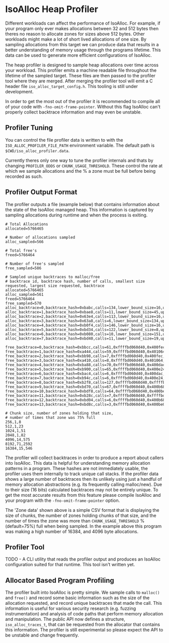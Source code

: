 # IsoAlloc Heap Profiler

Different workloads can affect the performance of IsoAlloc. For example, if your program only ever makes allocations between 32 and 512 bytes then theres no reason to allocate zones for sizes above 512 bytes. Other workloads might make a lot of short lived allocations of one size. By sampling allocations from this target we can produce data that results in a better understanding of memory usage through the programs lifetime. This data can be used to generate more efficient configurations of IsoAlloc.

The heap profiler is designed to sample heap allocations over time across your workload. This profiler emits a machine readable file throughout the lifetime of the sampled target. These files are then passed to the profiler tool where they are merged. After merging the profiler tool will emit a C header file `iso_alloc_target_config.h`. This tooling is still under development.

In order to get the most out of the profiler it is recommended to compile all of your code with `-fno-omit-frame-pointer`. Without this flag IsoAlloc can't properly collect backtrace information and may even be unstable.

## Profiler Tuning

You can control the file profiler data is written to with the `ISO_ALLOC_PROFILER_FILE_PATH` environment variable. The default path is `$CWD/iso_alloc_profiler.data`.

Currently theres only one way to tune the profiler internals and thats by changing `PROFILER_ODDS` or `CHUNK_USAGE_THRESHOLD`. These control the rate at which we sample allocations and the % a zone must be full before being recorded as such.

## Profiler Output Format

The profiler outputs a file (example below) that contains information about the state of the IsoAlloc managed heap. This information is captured by sampling allocations during runtime and when the process is exiting.

```
# Total Allocations
allocated=5766465

# Number of allocations sampled
alloc_sampled=566

# Total free's
freed=5766464

# Number of free's sampled
free_sampled=586

# Sampled unique backtraces to malloc/free
# backtrace id, backtrace hash, number of calls, smallest size requested, largest size requested, backtrace
allocated=5766465
alloc_sampled=561
freed=5766464
free_sampled=570
alloc_backtrace=0,backtrace_hash=0xbabc,calls=134,lower_bound_size=16,upper_bound_size=8192,0xffffbd060ce8,0x400f34,0x401124,0xffffbceda090,0x4008d4,0x0,0x0,0x0
alloc_backtrace=1,backtrace_hash=0xbae8,calls=11,lower_bound_size=45,upper_bound_size=538,0xffffbd060ce8,0x400f34,0x401170,0xffffbceda090,0x4008d4,0x0,0x0,0x0
alloc_backtrace=2,backtrace_hash=0x63e4,calls=113,lower_bound_size=16,upper_bound_size=8192,0xffffbd05d860,0xffffbd060d14,0x400cf4,0x401220,0xffffbceda090,0x4008d4,0x0,0x0
alloc_backtrace=3,backtrace_hash=0x63a8,calls=6,lower_bound_size=134,upper_bound_size=4114,0xffffbd05d860,0xffffbd060d14,0x400cf4,0x40126c,0xffffbceda090,0x4008d4,0x0,0x0
alloc_backtrace=4,backtrace_hash=0xb0f4,calls=146,lower_bound_size=16,upper_bound_size=8192,0xffffbd060ce8,0xffffbd060df4,0x400ab0,0x40131c,0xffffbceda090,0x4008d4,0x0,0x0
alloc_backtrace=5,backtrace_hash=0xbd34,calls=122,lower_bound_size=8,upper_bound_size=4096,0xffffbd060ce8,0x400a84,0x40131c,0xffffbceda090,0x4008d4,0x0,0x0,0x0
alloc_backtrace=6,backtrace_hash=0xb080,calls=10,lower_bound_size=151,upper_bound_size=4124,0xffffbd060ce8,0xffffbd060df4,0x400ab0,0x401368,0xffffbceda090,0x4008d4,0x0,0x0
alloc_backtrace=7,backtrace_hash=0xbd40,calls=11,lower_bound_size=19,upper_bound_size=2062,0xffffbd060ce8,0x400a84,0x401368,0xffffbceda090,0x4008d4,0x0,0x0,0x0

free_backtrace=0,backtrace_hash=0xbbcc,calls=61,0xffffbd060d40,0x400fec,0x401124,0xffffbceda090,0x4008d4,0x0,0x0,0x0
free_backtrace=1,backtrace_hash=0xa444,calls=59,0xffffbd060d40,0x401064,0x401124,0xffffbceda090,0x4008d4,0x0,0x0,0x0
free_backtrace=2,backtrace_hash=0xbb98,calls=7,0xffffbd060d40,0x400fec,0x401170,0xffffbceda090,0x4008d4,0x0,0x0,0x0
free_backtrace=3,backtrace_hash=0xa410,calls=8,0xffffbd060d40,0x401064,0x401170,0xffffbceda090,0x4008d4,0x0,0x0,0x0
free_backtrace=4,backtrace_hash=0xba88,calls=70,0xffffbd060d40,0x400dac,0x401220,0xffffbceda090,0x4008d4,0x0,0x0,0x0
free_backtrace=5,backtrace_hash=0xb900,calls=65,0xffffbd060d40,0x400e24,0x401220,0xffffbceda090,0x4008d4,0x0,0x0,0x0
free_backtrace=6,backtrace_hash=0xbac4,calls=6,0xffffbd060d40,0x400dac,0x40126c,0xffffbceda090,0x4008d4,0x0,0x0,0x0
free_backtrace=7,backtrace_hash=0xb94c,calls=6,0xffffbd060d40,0x400e24,0x40126c,0xffffbceda090,0x4008d4,0x0,0x0,0x0
free_backtrace=8,backtrace_hash=0xb2f8,calls=127,0xffffbd060d40,0xffffbd060e50,0x400ab0,0x40131c,0xffffbceda090,0x4008d4,0x0,0x0
free_backtrace=9,backtrace_hash=0xbd70,calls=67,0xffffbd060d40,0x400b68,0x40131c,0xffffbceda090,0x4008d4,0x0,0x0,0x0
free_backtrace=10,backtrace_hash=0xbdf8,calls=64,0xffffbd060d40,0x400be0,0x40131c,0xffffbceda090,0x4008d4,0x0,0x0,0x0
free_backtrace=11,backtrace_hash=0xb28c,calls=7,0xffffbd060d40,0xffffbd060e50,0x400ab0,0x401368,0xffffbceda090,0x4008d4,0x0,0x0
free_backtrace=12,backtrace_hash=0xbd04,calls=6,0xffffbd060d40,0x400b68,0x401368,0xffffbceda090,0x4008d4,0x0,0x0,0x0
free_backtrace=13,backtrace_hash=0xbd8c,calls=3,0xffffbd060d40,0x400be0,0x401368,0xffffbceda090,0x4008d4,0x0,0x0,0x0

# Chunk size, number of zones holding that size,
# number of times that zone was 75% full
256,1,8
512,1,23
1024,1,51
2048,1,82
4096,14,575
8192,71,2592
16384,15,546

```

The profiler will collect backtraces in order to produce a report about callers into IsoAlloc. This data is helpful for understanding memory allocation patterns in a program. These hashes are not immediately usable, the profiler uses them internally to track unique call stacks. If the profiler data shows a large number of backtraces then its unlikely using just a handful of memory allocation abstractions (e.g. its frequently calling malloc/new). Due to their size (16 bits) calculated backtraces may not be entirely unique. To get the most accurate results from this feature please compile IsoAlloc and your program with the `-fno-omit-frame-pointer` option.

The 'Zone data' shown above is a simple CSV format that is displaying the size of chunks, the number of zones holding chunks of that size, and the number of times the zone was more than `CHUNK_USAGE_THRESHOLD` % (default=75%) full when being sampled. In the example above this program was making a high number of 16384, and 4096 byte allocations.

## Profiler Tool

TODO - A CLI utility that reads the profiler output and produces an IsoAlloc configuration suited for that runtime. This tool isn't written yet.

## Allocator Based Program Profiling

The profiler built into IsoAlloc is pretty simple. We sample calls to `malloc()` and `free()` and record some basic information such as the size of the allocation requested, and record unique backtraces that made the call. This information is useful for various security research (e.g. fuzzing instrumentation) and analysis of code paths that perform memory allocation and manipulation. The public API now defines a structure, `iso_alloc_traces_t`, that can be requested from the allocator that contains this information. The profiler is still experimental so please expect the API to be unstable and change frequently.
